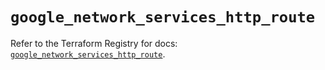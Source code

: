# `google_network_services_http_route`

Refer to the Terraform Registry for docs: [`google_network_services_http_route`](https://registry.terraform.io/providers/hashicorp/google/6.33.0/docs/resources/network_services_http_route).
